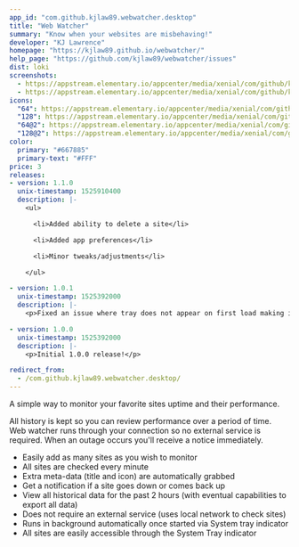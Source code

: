 ```yaml
---
app_id: "com.github.kjlaw89.webwatcher.desktop"
title: "Web Watcher"
summary: "Know when your websites are misbehaving!"
developer: "KJ Lawrence"
homepage: "https://kjlaw89.github.io/webwatcher/"
help_page: "https://github.com/kjlaw89/webwatcher/issues"
dist: loki
screenshots:
  - https://appstream.elementary.io/appcenter/media/xenial/com/github/kjlaw89.webwatcher.desktop/CA9DF0CE9C19A5D6BD068190C697E2A2/screenshots/image-1_orig.png
  - https://appstream.elementary.io/appcenter/media/xenial/com/github/kjlaw89.webwatcher.desktop/CA9DF0CE9C19A5D6BD068190C697E2A2/screenshots/image-2_orig.png
icons:
  "64": https://appstream.elementary.io/appcenter/media/xenial/com/github/kjlaw89.webwatcher.desktop/CA9DF0CE9C19A5D6BD068190C697E2A2/icons/64x64/com.github.kjlaw89.webwatcher_com.github.kjlaw89.webwatcher.png
  "128": https://appstream.elementary.io/appcenter/media/xenial/com/github/kjlaw89.webwatcher.desktop/CA9DF0CE9C19A5D6BD068190C697E2A2/icons/128x128/com.github.kjlaw89.webwatcher_com.github.kjlaw89.webwatcher.png
  "64@2": https://appstream.elementary.io/appcenter/media/xenial/com/github/kjlaw89.webwatcher.desktop/CA9DF0CE9C19A5D6BD068190C697E2A2/icons/64x64@2/com.github.kjlaw89.webwatcher_com.github.kjlaw89.webwatcher.png
  "128@2": https://appstream.elementary.io/appcenter/media/xenial/com/github/kjlaw89.webwatcher.desktop/CA9DF0CE9C19A5D6BD068190C697E2A2/icons/128x128@2/com.github.kjlaw89.webwatcher_com.github.kjlaw89.webwatcher.png
color:
  primary: "#667885"
  primary-text: "#FFF"
price: 3
releases:
- version: 1.1.0
  unix-timestamp: 1525910400
  description: |-
    <ul>

      <li>Added ability to delete a site</li>

      <li>Added app preferences</li>

      <li>Minor tweaks/adjustments</li>

    </ul>

- version: 1.0.1
  unix-timestamp: 1525392000
  description: |-
    <p>Fixed an issue where tray does not appear on first load making it hard to close app</p>

- version: 1.0.0
  unix-timestamp: 1525392000
  description: |-
    <p>Initial 1.0.0 release!</p>

redirect_from:
  - /com.github.kjlaw89.webwatcher.desktop/
---
```

<p>A simple way to monitor your favorite sites uptime and their performance.</p>
<p>All history is kept so you can review performance over a period of time. Web watcher runs through your connection so no external service is required. When an outage occurs you&apos;ll receive a notice immediately.</p>
<ul>
  <li>Easily add as many sites as you wish to monitor</li>
  <li>All sites are checked every minute</li>
  <li>Extra meta-data (title and icon) are automatically grabbed</li>
  <li>Get a notification if a site goes down or comes back up</li>
  <li>View all historical data for the past 2 hours (with eventual capabilities to export all data)</li>
  <li>Does not require an external service (uses local network to check sites)</li>
  <li>Runs in background automatically once started via System tray indicator</li>
  <li>All sites are easily accessible through the System Tray indicator</li>
</ul>
